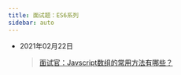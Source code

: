 ```yaml
---
title: 面试题：ES6系列
sidebar: auto
---
```

<style>
    .go-to-top {
        display: block !important;
    }
</style>

* 2021年02月22日
  > [面试官：Javscript数组的常用方法有哪些？](JavaScript/20210222.md)